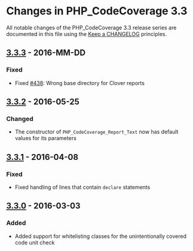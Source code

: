 # Changes in PHP_CodeCoverage 3.3

All notable changes of the PHP_CodeCoverage 3.3 release series are documented in this file using
the [Keep a CHANGELOG](http://keepachangelog.com/) principles.

## [3.3.3] - 2016-MM-DD

### Fixed

* Fixed [#438](https://github.com/sebastianbergmann/php-code-coverage/issues/438): Wrong base directory for Clover
  reports

## [3.3.2] - 2016-05-25

### Changed

* The constructor of `PHP_CodeCoverage_Report_Text` now has default values for its parameters

## [3.3.1] - 2016-04-08

### Fixed

* Fixed handling of lines that contain `declare` statements

## [3.3.0] - 2016-03-03

### Added

* Added support for whitelisting classes for the unintentionally covered code unit check

[3.3.3]: https://github.com/sebastianbergmann/php-code-coverage/compare/3.3.2...3.3.3

[3.3.2]: https://github.com/sebastianbergmann/php-code-coverage/compare/3.3.1...3.3.2

[3.3.1]: https://github.com/sebastianbergmann/php-code-coverage/compare/3.3.0...3.3.1

[3.3.0]: https://github.com/sebastianbergmann/php-code-coverage/compare/3.2...3.3.0

